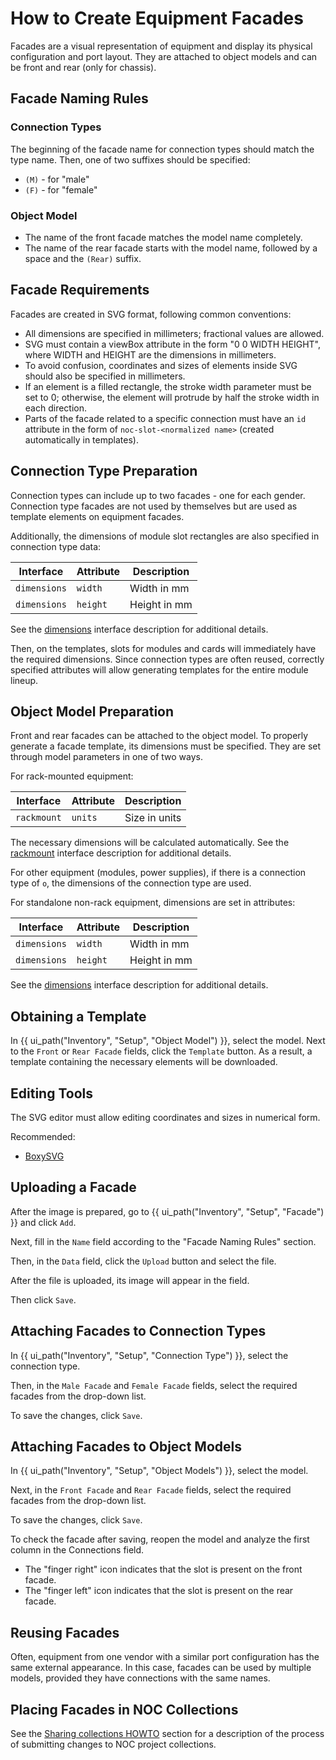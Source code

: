 # How to Create Equipment Facades

Facades are a visual representation of equipment and display its physical configuration and port layout. They are attached to object models and can be front and rear (only for chassis).

## Facade Naming Rules

### Connection Types

The beginning of the facade name for connection types should match the type name. Then, one of two suffixes should be specified:

* `(M)` - for "male"
* `(F)` - for "female"

### Object Model

* The name of the front facade matches the model name completely.
* The name of the rear facade starts with the model name, followed by a space and the `(Rear)` suffix.

## Facade Requirements

Facades are created in SVG format, following common conventions:

* All dimensions are specified in millimeters; fractional values are allowed.
* SVG must contain a viewBox attribute in the form "0 0 WIDTH HEIGHT", where WIDTH and HEIGHT are the dimensions in millimeters.
* To avoid confusion, coordinates and sizes of elements inside SVG should also be specified in millimeters.
* If an element is a filled rectangle, the stroke width parameter must be set to 0; otherwise, the element will protrude by half the stroke width in each direction.
* Parts of the facade related to a specific connection must have an `id` attribute in the form of `noc-slot-<normalized name>` (created automatically in templates).

## Connection Type Preparation

Connection types can include up to two facades - one for each gender. Connection type facades are not used by themselves but are used as template elements on equipment facades.

Additionally, the dimensions of module slot rectangles are also specified in connection type data:

| Interface    | Attribute | Description  |
| ------------ | --------- | ------------ |
| `dimensions` | `width`   | Width in mm  |
| `dimensions` | `height`  | Height in mm |

See the [dimensions](../model-interfaces-reference/dimensions.md) interface description for additional details.

Then, on the templates, slots for modules and cards will immediately have the required dimensions. Since connection types are often reused, correctly specified attributes will allow generating templates for the entire module lineup.

## Object Model Preparation

Front and rear facades can be attached to the object model. To properly generate a facade template, its dimensions must be specified. They are set through model parameters in one of two ways.

For rack-mounted equipment:

| Interface   | Attribute | Description   |
| ----------- | --------- | ------------- |
| `rackmount` | `units`   | Size in units |

The necessary dimensions will be calculated automatically.
See the [rackmount](../model-interfaces-reference/rackmount.md) interface description for additional details.

For other equipment (modules, power supplies), if there is a connection type of `o`, the dimensions of the connection type are used.

For standalone non-rack equipment, dimensions are set in attributes:

| Interface    | Attribute | Description  |
| ------------ | --------- | ------------ |
| `dimensions` | `width`   | Width in mm  |
| `dimensions` | `height`  | Height in mm |

See the [dimensions](../model-interfaces-reference/dimensions.md) interface description for additional details.

## Obtaining a Template

In {{ ui_path("Inventory", "Setup", "Object Model") }}, select the model. Next to the `Front` or `Rear Facade` fields, click the `Template` button. As a result, a template containing the necessary elements will be downloaded.

## Editing Tools

The SVG editor must allow editing coordinates and sizes in numerical form.

Recommended:

* [BoxySVG](https://boxy-svg.com)

## Uploading a Facade

After the image is prepared, go to {{ ui_path("Inventory", "Setup", "Facade") }} and click `Add`.

Next, fill in the `Name` field according to the "Facade Naming Rules" section.

Then, in the `Data` field, click the `Upload` button and select the file.

After the file is uploaded, its image will appear in the field.

Then click `Save`.

## Attaching Facades to Connection Types

In {{ ui_path("Inventory", "Setup", "Connection Type") }}, select the connection type.

Then, in the `Male Facade` and `Female Facade` fields, select the required facades from the drop-down list.

To save the changes, click `Save`.

## Attaching Facades to Object Models

In {{ ui_path("Inventory", "Setup", "Object Models") }}, select the model.

Next, in the `Front Facade` and `Rear Facade` fields, select the required facades from the drop-down list.

To save the changes, click `Save`.

To check the facade after saving, reopen the model and analyze the first column in the Connections field.

* The "finger right" icon indicates that the slot is present on the front facade.
* The "finger left" icon indicates that the slot is present on the rear facade.

## Reusing Facades

Often, equipment from one vendor with a similar port configuration has the same external appearance. In this case, facades can be used by multiple models, provided they have connections with the same names.

## Placing Facades in NOC Collections

See the [Sharing collections HOWTO](../sharing-collections-howto/index.md) section for a description of the process of submitting changes to NOC project collections.
